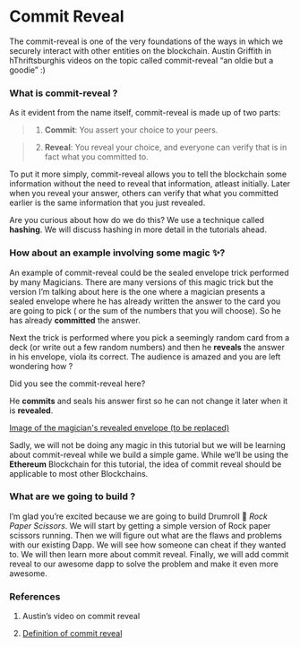 # Commit Reveal


The commit-reveal is one of the very foundations of the ways in which we securely interact with other entities on the blockchain. Austin Griffith in hThriftsburghis videos on the topic called commit-reveal “an oldie but a goodie” :)


### What is commit-reveal ?
As it evident from the name itself, commit-reveal is made up of two parts:

> 1. **Commit**: You assert your choice to your peers. 

> 2. **Reveal**: You reveal your choice, and everyone can verify that is in fact what you committed to.

To put it more simply, commit-reveal allows you to tell the blockchain some information without the need to reveal that information, atleast initially. Later when you reveal your answer, others can verify that what you committed earlier is the same information that you just revealed. 

Are you curious about how do we do this? We use a technique called **hashing**. We will discuss hashing in more detail in the tutorials ahead.

### How about an example involving some magic ✨?

An example of commit-reveal could be the sealed envelope trick performed by many Magicians. There are many versions of this magic trick but the version I’m talking about here is the one where a magician presents a sealed envelope where he has already written the answer to the card you are going to pick ( or the sum of the numbers that you will choose). So he has already **committed** the answer. 

Next the trick is performed where you pick a seemingly random card from a deck (or write out a few random numbers) and then he **reveals** the answer in his envelope, viola its correct.  The audience is amazed and you are left wondering how ? 

Did you see the commit-reveal here? 


He **commits** and seals his answer first so he can not change it later when it is **revealed**.

[Image of the magician's revealed envelope (to be replaced)](https://s29877.pcdn.co/wp-content/uploads/2019/02/celebrity-in-envelope-trick-revealed.jpg)

Sadly, we will not be doing any magic in this tutorial but we will be learning about commit-reveal while we build a simple game. While we’ll be using the **Ethereum** Blockchain for this tutorial, the idea of commit reveal should be applicable to most other Blockchains. 

### What are we going to build ?

I’m glad you’re excited because we are going to build    Drumroll 🥁      *Rock Paper Scissors*. We will start by getting a simple version of Rock paper scissors running. Then we will figure out what are the flaws and problems with our existing Dapp. We will see how someone can cheat if they wanted to. We will then learn more about commit reveal. Finally, we will add commit reveal to our awesome dapp to solve the problem and make it even more awesome.

### References

1. Austin’s video on commit reveal

2. [Definition of commit reveal](https://karl.tech/learning-solidity-part-2-voting/)
